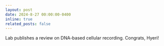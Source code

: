 ```yaml
---
layout: post
date: 2024-8-27 00:00:00-0400
inline: true
related_posts: false
---
```


Lab publishes a review on DNA-based cellular recording. Congrats, Hyeri!
